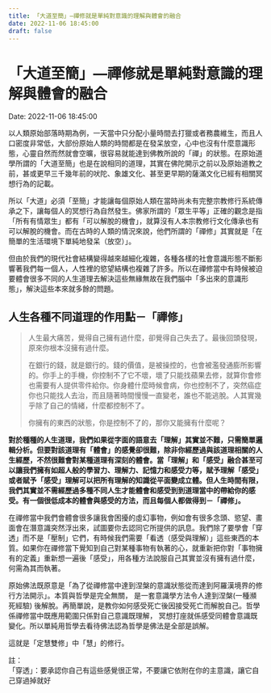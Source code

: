 ```yaml
---
title: 「大道至簡」—禪修就是單純對意識的理解與體會的融合 
date: 2022-11-06 18:45:00 
draft: false
---
```

# 「大道至簡」—禪修就是單純對意識的理解與體會的融合
Date: 2022-11-06 18:45:00

<!-- wp:paragraph -->
<p>以人類原始部落時期為例，一天當中只分配小量時間去打獵或者務農維生，而且人口密度非常低，大部份原始人類的時間都是在發呆放空，心中也沒有什麼意識形態，心靈自然而然就會空曠，很容易就能達到佛教所說的「禪」的狀態。在原始道學所謂的「大道至簡」也是在說相同的道理，其實在佛陀開示之前以及原始道教之前，甚或更早三千幾年前的吠陀、象雄文化、甚至更早期的薩滿文化已經有相關冥想行為的記載。</p>
<!-- /wp:paragraph -->

<!-- wp:paragraph -->
<p>所以「大道」必須「至簡」才能讓每個原始人類在當時尚未有完整宗教修行系統傳承之下，讓每個人的冥想行為自然發生。佛家所謂的「眾生平等」正確的觀念是指「所有有情眾生」都有「可以解脫的機會」，就算沒有人本宗教修行文化傳承也有可以解脫的機會。而在古時的人類的情況來說，他們所謂的「禪修」其實就是「在簡單的生活環境下單純地發呆（放空）」。</p>
<!-- /wp:paragraph -->

<!-- wp:paragraph -->
<p>但由於我們的現代社會結構變得越來越細化複雜，各種各樣的社會意識形態不斷影響著我們每一個人，人性裡的慾望結構也複雜了許多。所以在禪修當中有時候被迫要體會很多不同的人生道理去解決這些無緣無故在我們腦中「多出來的意識形態」，解決這些本來就多餘的問題。</p>
<!-- /wp:paragraph -->

<!-- wp:heading -->
<h2 class="wp-block-heading">人生各種不同道理的作用點－「禪修」</h2>
<!-- /wp:heading -->

<!-- wp:quote -->
<blockquote class="wp-block-quote"><!-- wp:paragraph -->
<p>人生最大痛苦，覺得自己擁有過什麼，卻覺得自己失去了。最後回頭發現，原來你根本沒擁有過什麼。</p>
<!-- /wp:paragraph -->

<!-- wp:paragraph -->
<p>在銀行的錢，就是銀行的。錢的價值，是被操控的，也會被濫發通膨所影響的。你手上的手機，你控制不了它不壞，壞了只能找蘋果去修，就算你會修也需要有人提供零件給你。你身體什麼時候會病，你也控制不了，突然癌症你也只能找人去治，而且隨著時間慢慢一直變老，誰也不能逃脫。人其實幾乎除了自己的情緒，什麼都控制不了。</p>
<!-- /wp:paragraph -->

<!-- wp:paragraph -->
<p>你擁有的東西的狀態，你是控制不了的，那你又能擁有什麼呢？</p>
<!-- /wp:paragraph --></blockquote>
<!-- /wp:quote -->

<!-- wp:paragraph -->
<p><strong>對於種種的人生道理，我們如果從字面的語意去「理解」其實並不難，只需簡單邏輯分析。但要對該道理有「體會」的感覺卻很難，除非你經歷過與該道理相關的人生經歷，不然很難會對某種道理有深刻的體會。當「理解」和「感受」融合甚至可以讓我們擁有如超人般的學習力、理解力、記憶力和感受力等，賦予理解「感受」或者賦予「感受」理解可以把所有理解的知識從平面變成立體。但人生時間有限，我們其實並不需經歷過多種不同人生才能體會和感受到到道理當中的帶給你的感受。有一個很低成本的體會與感受的方法，而且每個人都做得到－「禪修」。</strong></p>
<!-- /wp:paragraph -->

<!-- wp:paragraph -->
<p>在禪修當中我們會體會很多讓我會困擾的虛幻事物，例如會有很多念頭、慾望、畫面會在潛意識突然浮出來，試圖要你去認同它所提供的訊息。我們除了要學會「穿透」而不是「壓制」它們，有時候我們需要「看透（感受與理解）」這些東西的本質。如果你在禪修當下覺知到自己對某種事物有執著的心，就重新把你對「事物擁有的定義」重新想一遍後「感受」，用各種方法說服自己其實並沒有擁有過什麼，何需為其而執著。</p>
<!-- /wp:paragraph -->

<!-- wp:paragraph -->
<p>原始佛法既原意是「為了從禪修當中達到涅槃的意識狀態從而達到阿羅漢境界的修行方法開示」。本質與哲學是完全無關， 是一套意識學方法令人達到涅槃(一種瀕死經驗) 後解脫。再簡單說，是教你如何感受死亡後因接受死亡而解脫自己。哲學係禪修當中既應用範圍只係對自己意識既理解， 冥想打座就係感受同體會意識既變化。所以單純用哲學去看待佛法認為哲學是佛法是全部是誤解。</p>
<!-- /wp:paragraph -->

<!-- wp:paragraph -->
<p>這就是「定慧雙修」中「慧」的修行。</p>
<!-- /wp:paragraph -->

<!-- wp:paragraph -->
<p></p>
<!-- /wp:paragraph -->

<!-- wp:paragraph -->
<p>註：<br>「穿透」：要承認你自己有這些感覺很正常，不要讓它依附在你的主意識，讓它自己穿過掉就好</p>
<!-- /wp:paragraph -->
